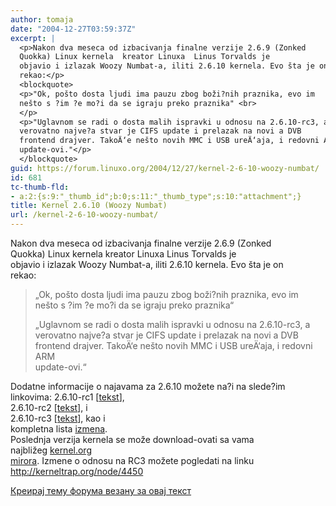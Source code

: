 ```yaml
---
author: tomaja
date: "2004-12-27T03:59:37Z"
excerpt: |
  <p>Nakon dva meseca od izbacivanja finalne verzije 2.6.9 (Zonked
  Quokka) Linux kernela  kreator Linuxa  Linus Torvalds je
  objavio i izlazak Woozy Numbat-a, iliti 2.6.10 kernela. Evo šta je on
  rekao:</p>
  <blockquote>
  <p>"Ok, pošto dosta ljudi ima pauzu zbog boži?nih praznika, evo im
  nešto s ?im ?e mo?i da se igraju preko praznika" <br>
  </p>
  <p>"Uglavnom se radi o dosta malih ispravki u odnosu na 2.6.10-rc3, a
  verovatno najve?a stvar je CIFS update i prelazak na novi a DVB
  frontend drajver. TakoÄ‘e nešto novih MMC i USB ureÄ‘aja, i redovni ARM
  update-ovi."</p>
  </blockquote>
guid: https://forum.linuxo.org/2004/12/27/kernel-2-6-10-woozy-numbat/
id: 681
tc-thumb-fld:
- a:2:{s:9:"_thumb_id";b:0;s:11:"_thumb_type";s:10:"attachment";}
title: Kernel 2.6.10 (Woozy Numbat)
url: /kernel-2-6-10-woozy-numbat/
---
```

Nakon dva meseca od izbacivanja finalne verzije 2.6.9 (Zonked  
Quokka) Linux kernela kreator Linuxa Linus Torvalds je  
objavio i izlazak Woozy Numbat-a, iliti 2.6.10 kernela. Evo šta je on  
rekao:

> &#8222;Ok, pošto dosta ljudi ima pauzu zbog boži?nih praznika, evo im  
> nešto s ?im ?e mo?i da se igraju preko praznika&#8220; 
> 
> &#8222;Uglavnom se radi o dosta malih ispravki u odnosu na 2.6.10-rc3, a  
> verovatno najve?a stvar je CIFS update i prelazak na novi a DVB  
> frontend drajver. TakoÄ‘e nešto novih MMC i USB ureÄ‘aja, i redovni ARM  
> update-ovi.&#8220;

<!--break-->

Dodatne informacije o najavama za 2.6.10 možete na?i na slede?im  
linkovima: 2.6.10-rc1 [[tekst](http://kerneltrap.org/node/4044)],  
2.6.10-rc2 [[tekst](http://kerneltrap.org/node/4219)], i  
2.6.10-rc3 [[tekst](http://kerneltrap.org/node/4351)], kao i  
kompletna lista [izmena](http://kerneltrap.org/files/ChangeLog-2.6.10).  
Poslednja verzija kernela se može download-ovati sa vama  
najbližeg <a href="http://kernel.org/mirrors/" target="new">kernel.org<br /> mirora</a>. Izmene o odnosu na RC3 možete pogledati na linku <a
target="_blank" href="http://kerneltrap.org/node/4450">http://kerneltrap.org/node/4450</a>

[Креирај тему форума везану за овај текст](https://linuxo.org/nova-tema-na-forumu/?se_pid=681)